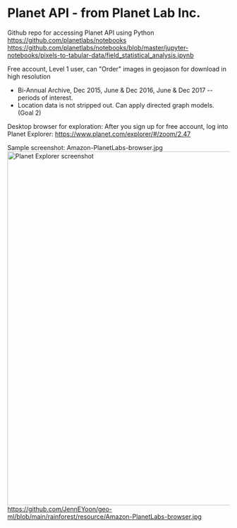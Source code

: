 # Planet API - from Planet Lab Inc.  

Github repo for accessing Planet API  using Python
https://github.com/planetlabs/notebooks 
https://github.com/planetlabs/notebooks/blob/master/jupyter-notebooks/pixels-to-tabular-data/field_statistical_analysis.ipynb 

Free account, Level 1 user, can "Order" images in geojason for download in high resolution
 - Bi-Annual Archive, Dec 2015, June & Dec 2016, June & Dec 2017 -- periods of interest.
 - Location data is not stripped out. Can apply directed graph models.  (Goal 2)

Desktop browser for exploration:
After you sign up for free account, log into Planet Explorer:
https://www.planet.com/explorer/#/zoom/2.47 

Sample screenshot:  Amazon-PlanetLabs-browser.jpg 
<img src="./resourse/Amazon-PlanetLabs-browser.jpg" alt="Planet Explorer screenshot" width="800px" />
https://github.com/JennEYoon/geo-ml/blob/main/rainforest/resource/Amazon-PlanetLabs-browser.jpg

